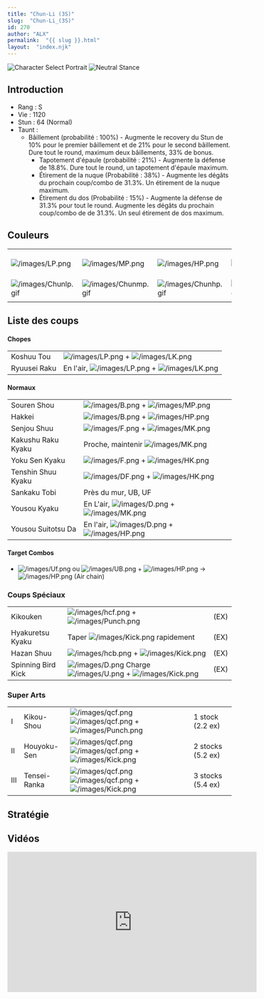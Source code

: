 ```yaml
---
title: "Chun-Li (3S)"
slug:  "Chun-Li_(3S)"
id: 270
author: "ALX"
permalink:  "{{ slug }}.html"
layout:  "index.njk"
---
```


![Character Select
Portrait](/images/Chunli3sport.gif "Character Select Portrait")
![Neutral Stance](/images/Chun-li-3sstance.gif "Neutral Stance")

## Introduction

- Rang : S
- Vie : 1120
- Stun : 64 (Normal)
- Taunt :
  - Bâillement (probabilité : 100%) - Augmente le recovery du Stun de
    10% pour le premier bâillement et de 21% pour le second bâillement.
    Dure tout le round, maximum deux bâillements, 33% de bonus.
    - Tapotement d'épaule (probabilité : 21%) - Augmente la défense de
      18.8%. Dure tout le round, un tapotement d'épaule maximum.
    - Étirement de la nuque (Probabilité : 38%) - Augmente les dégâts du
      prochain coup/combo de 31.3%. Un étirement de la nuque maximum.
    - Étirement du dos (Probabilité : 15%) - Augmente la défense de
      31.3% pour tout le round. Augmente les dégâts du prochain
      coup/combo de de 31.3%. Un seul étirement de dos maximum.

## Couleurs

|                                              |                                              |                                              |                                              |                                              |                                              |                                                                                                              |
|----------------------------------------------|----------------------------------------------|----------------------------------------------|----------------------------------------------|----------------------------------------------|----------------------------------------------|--------------------------------------------------------------------------------------------------------------|
| ![](/images/LP.png "/images/LP.png")         | ![](/images/MP.png "/images/MP.png")         | ![](/images/HP.png "/images/HP.png")         | ![](/images/LK.png "/images/LK.png")         | ![](/images/MK.png "/images/MK.png")         | ![](/images/HK.png "/images/HK.png")         | ![](/images/LP.png "/images/LP.png")![](/images/MK.png "/images/MK.png")![](/images/HP.png "/images/HP.png") |
| ![](/images/Chunlp.gif "/images/Chunlp.gif") | ![](/images/Chunmp.gif "/images/Chunmp.gif") | ![](/images/Chunhp.gif "/images/Chunhp.gif") | ![](/images/Chunlk.gif "/images/Chunlk.gif") | ![](/images/Chunmk.gif "/images/Chunmk.gif") | ![](/images/Chunhk.gif "/images/Chunhk.gif") | ![](/images/Chunlpmkhp.gif "/images/Chunlpmkhp.gif")                                                         |
|                                              |                                              |                                              |                                              |                                              |                                              |                                                                                                              |

## Liste des coups

#### Chopes

|              |                                                                                       |
|--------------|---------------------------------------------------------------------------------------|
| Koshuu Tou   | ![](/images/LP.png "/images/LP.png") + ![](/images/LK.png "/images/LK.png")           |
| Ryuusei Raku | En l'air, ![](/images/LP.png "/images/LP.png") + ![](/images/LK.png "/images/LK.png") |

#### Normaux

|                    |                                                                                     |
|--------------------|-------------------------------------------------------------------------------------|
| Souren Shou        | ![](/images/B.png "/images/B.png") + ![](/images/MP.png "/images/MP.png")           |
| Hakkei             | ![](/images/B.png "/images/B.png") + ![](/images/HP.png "/images/HP.png")           |
| Senjou Shuu        | ![](/images/F.png "/images/F.png") + ![](/images/MK.png "/images/MK.png")           |
| Kakushu Raku Kyaku | Proche, maintenir ![](/images/MK.png "/images/MK.png")                              |
| Yoku Sen Kyaku     | ![](/images/F.png "/images/F.png") + ![](/images/HK.png "/images/HK.png")           |
| Tenshin Shuu Kyaku | ![](/images/DF.png "/images/DF.png") + ![](/images/HK.png "/images/HK.png")         |
| Sankaku Tobi       | Près du mur, UB, UF                                                                 |
| Yousou Kyaku       | En L'air, ![](/images/D.png "/images/D.png") + ![](/images/MK.png "/images/MK.png") |
| Yousou Suitotsu Da | En l'air, ![](/images/D.png "/images/D.png") + ![](/images/HP.png "/images/HP.png") |

#### Target Combos

- ![](/images/Uf.png "/images/Uf.png") ou
  ![](/images/UB.png "/images/UB.png") +
  ![](/images/HP.png "/images/HP.png") -\>
  ![](/images/HP.png "/images/HP.png") (Air chain)

### Coups Spéciaux

|                    |                                                                                                                         |      |
|--------------------|-------------------------------------------------------------------------------------------------------------------------|------|
| Kikouken           | ![](/images/hcf.png "/images/hcf.png") + ![](/images/Punch.png "/images/Punch.png")                                     | (EX) |
| Hyakuretsu Kyaku   | Taper ![](/images/Kick.png "/images/Kick.png") rapidement                                                               | (EX) |
| Hazan Shuu         | ![](/images/hcb.png "/images/hcb.png") + ![](/images/Kick.png "/images/Kick.png")                                       | (EX) |
| Spinning Bird Kick | ![](/images/D.png "/images/D.png") Charge ![](/images/U.png "/images/U.png") + ![](/images/Kick.png "/images/Kick.png") | (EX) |

### Super Arts

|     |              |                                                                                                                            |                   |
|-----|--------------|----------------------------------------------------------------------------------------------------------------------------|-------------------|
| I   | Kikou-Shou   | ![](/images/qcf.png "/images/qcf.png") ![](/images/qcf.png "/images/qcf.png") + ![](/images/Punch.png "/images/Punch.png") | 1 stock (2.2 ex)  |
| II  | Houyoku-Sen  | ![](/images/qcf.png "/images/qcf.png") ![](/images/qcf.png "/images/qcf.png") + ![](/images/Kick.png "/images/Kick.png")   | 2 stocks (5.2 ex) |
| III | Tensei-Ranka | ![](/images/qcf.png "/images/qcf.png") ![](/images/qcf.png "/images/qcf.png") + ![](/images/Kick.png "/images/Kick.png")   | 3 stocks (5.4 ex) |

## Stratégie

## Vidéos

<iframe width='560' height='315' src='https://www.youtube.com/embed/sTETHfdwaHo' title='YouTube video player' frameborder='0' allow='accelerometer; autoplay; clipboard-write; encrypted-media; gyroscope; picture-in-picture' allowfullscreen></iframe>
